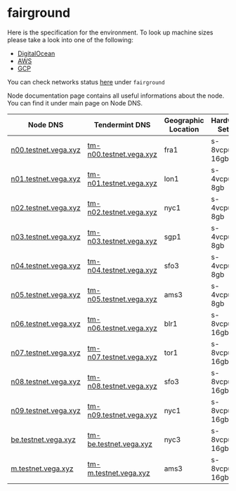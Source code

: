 # fairground

Here is the specification for the environment. To look up machine sizes please take a look into one of the following:

* [DigitalOcean](https://slugs.do-api.dev/)
* [AWS](https://aws.amazon.com/ec2/instance-types/)
* [GCP](https://gcpinstances.doit-intl.com/)

You can check networks status [here](https://stats.vega.trading/) under `fairground`

Node documentation page contains all useful informations about the node. You can find it under main page on Node DNS.

| Node DNS | Tendermint DNS | Geographic Location | Hardware Setup | Cloud |
| ----------------------------------------- | -------------- | ------------------- | -------------- | ----- |
| [n00.testnet.vega.xyz](https://n00.testnet.vega.xyz) | [tm-n00.testnet.vega.xyz](https://tm-n00.testnet.vega.xyz) | fra1 | s-8vcpu-16gb | do |
| [n01.testnet.vega.xyz](https://n01.testnet.vega.xyz) | [tm-n01.testnet.vega.xyz](https://tm-n01.testnet.vega.xyz) | lon1 | s-4vcpu-8gb | do |
| [n02.testnet.vega.xyz](https://n02.testnet.vega.xyz) | [tm-n02.testnet.vega.xyz](https://tm-n02.testnet.vega.xyz) | nyc1 | s-4vcpu-8gb | do |
| [n03.testnet.vega.xyz](https://n03.testnet.vega.xyz) | [tm-n03.testnet.vega.xyz](https://tm-n03.testnet.vega.xyz) | sgp1 | s-4vcpu-8gb | do |
| [n04.testnet.vega.xyz](https://n04.testnet.vega.xyz) | [tm-n04.testnet.vega.xyz](https://tm-n04.testnet.vega.xyz) | sfo3 | s-4vcpu-8gb | do |
| [n05.testnet.vega.xyz](https://n05.testnet.vega.xyz) | [tm-n05.testnet.vega.xyz](https://tm-n05.testnet.vega.xyz) | ams3 | s-4vcpu-8gb | do |
| [n06.testnet.vega.xyz](https://n06.testnet.vega.xyz) | [tm-n06.testnet.vega.xyz](https://tm-n06.testnet.vega.xyz) | blr1 | s-8vcpu-16gb | do |
| [n07.testnet.vega.xyz](https://n07.testnet.vega.xyz) | [tm-n07.testnet.vega.xyz](https://tm-n07.testnet.vega.xyz) | tor1 | s-8vcpu-16gb | do |
| [n08.testnet.vega.xyz](https://n08.testnet.vega.xyz) | [tm-n08.testnet.vega.xyz](https://tm-n08.testnet.vega.xyz) | sfo3 | s-8vcpu-16gb | do |
| [n09.testnet.vega.xyz](https://n09.testnet.vega.xyz) | [tm-n09.testnet.vega.xyz](https://tm-n09.testnet.vega.xyz) | nyc1 | s-8vcpu-16gb | do |
| [be.testnet.vega.xyz](https://be.testnet.vega.xyz) | [tm-be.testnet.vega.xyz](https://tm-be.testnet.vega.xyz) | nyc3 | s-8vcpu-16gb | do |
| [m.testnet.vega.xyz](https://m.testnet.vega.xyz) | [tm-m.testnet.vega.xyz](https://tm-m.testnet.vega.xyz) | ams3 | s-8vcpu-16gb | do |
